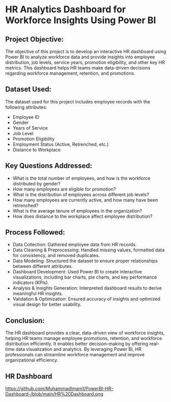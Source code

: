 # HR Analytics Dashboard for Workforce Insights Using Power BI

## Project Objective:
The objective of this project is to develop an interactive HR dashboard using Power BI to analyze workforce data and provide insights into employee distribution, job levels, service years, promotion eligibility, and other key HR metrics. This dashboard helps HR teams make data-driven decisions regarding workforce management, retention, and promotions.

## Dataset Used:

The dataset used for this project includes employee records with the following attributes:

- Employee ID
- Gender
- Years of Service
- Job Level
- Promotion Eligibility
- Employment Status (Active, Retrenched, etc.)
- Distance to Workplace

## Key Questions Addressed:

- What is the total number of employees, and how is the workforce distributed by gender?
- How many employees are eligible for promotion?
- What is the distribution of employees across different job levels?
- How many employees are currently active, and how many have been retrenched?
- What is the average tenure of employees in the organization?
- How does distance to the workplace affect employee distribution?

## Process Followed:

- Data Collection: Gathered employee data from HR records.
- Data Cleaning & Preprocessing: Handled missing values, formatted data for consistency, and removed duplicates.
- Data Modeling: Structured the dataset to ensure proper relationships between different attributes.
- Dashboard Development: Used Power BI to create interactive visualizations, including bar charts, pie charts, and key performance indicators (KPIs).
- Analysis & Insights Generation: Interpreted dashboard results to derive meaningful HR insights.
- Validation & Optimization: Ensured accuracy of insights and optimized visual design for better usability.

## Conclusion:
  The HR dashboard provides a clear, data-driven view of workforce insights, helping HR teams manage employee promotions, retention, and workforce distribution efficiently. It enables better decision-making by   offering real-time data visualization and analytics. By leveraging Power BI, HR professionals can streamline workforce management and improve organizational efficiency.

## HR Dashboard

https://github.com/MuhammadImam1/PowerBI-HR-Dashboard-/blob/main/HR%20Dashboard.png
